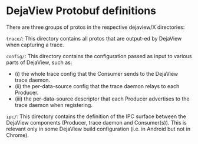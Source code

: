 # DejaView Protobuf definitions

There are three groups of protos in the respective dejaview/X directories:

`trace/`: This directory contains all protos that are output-ed by DejaView
when capturing a trace.

`config/`: This directory contains the configuration passed as input to
various parts of DejaView, such as:
  * (i) the whole trace config that the Consumer sends to the DejaView trace
    daemon.
  * (ii) the per-data-source config that the trace daemon relays to each
    Producer.
  * (iii) the per-data-source descriptor that each Producer advertises to the
    trace daemon when registering.

`ipc/`: This directory contains the definition of the IPC surface between
the DejaView components (Producer, trace daemon and Consumer(s)). This is
relevant only in some DejaView build configuration (i.e. in Android but not
in Chrome).
